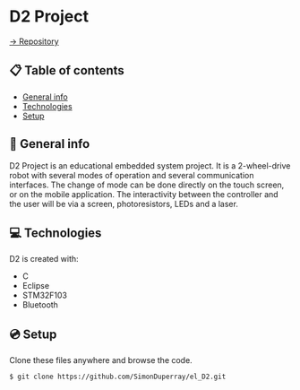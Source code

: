 # D2 Project

[-> Repository](https://github.com/SimonDuperray/el_D2)

## :clipboard: Table of contents
* [General info](#general-info)
* [Technologies](#technologies)
* [Setup](#setup)

## :page_facing_up: General info
D2 Project is an educational embedded system project. It is a 2-wheel-drive robot with several modes of
operation and several communication interfaces. The change of
mode can be done directly on the touch screen, or on the mobile application.
The interactivity between the controller and the user will be via a screen,
photoresistors, LEDs and a laser.
	
## :computer: Technologies
D2 is created with:
* C
* Eclipse
* STM32F103
* Bluetooth
	
## :cd: Setup
Clone these files anywhere and browse the code.
```batch
$ git clone https://github.com/SimonDuperray/el_D2.git
```
